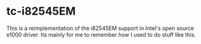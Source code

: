 # tc-i82545EM

This is a reimplementation of the i82545EM support in Intel's open source e1000 driver. Its mainly for me to remember how I used
to do stuff like this.
